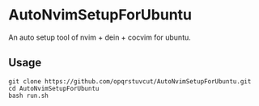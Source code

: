 # AutoNvimSetupForUbuntu
An auto setup tool of nvim + dein + cocvim for ubuntu.
## Usage

```
git clone https://github.com/opqrstuvcut/AutoNvimSetupForUbuntu.git
cd AutoNvimSetupForUbuntu
bash run.sh
```

